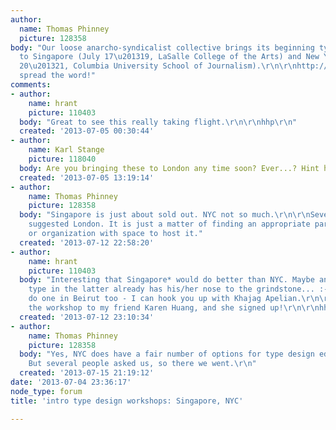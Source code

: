 ```yaml
---
author:
  name: Thomas Phinney
  picture: 128358
body: "Our loose anarcho-syndicalist collective brings its beginning type design workshops
  to Singapore (July 17\u201319, LaSalle College of the Arts) and New York City (July
  20\u201321, Columbia University School of Journalism).\r\n\r\nhttp://craftingtype.com/\r\n\r\nPlease
  spread the word!"
comments:
- author:
    name: hrant
    picture: 110403
  body: "Great to see this really taking flight.\r\n\r\nhhp\r\n"
  created: '2013-07-05 00:30:44'
- author:
    name: Karl Stange
    picture: 118040
  body: Are you bringing these to London any time soon? Ever...? Hint hint...
  created: '2013-07-05 13:19:14'
- author:
    name: Thomas Phinney
    picture: 128358
  body: "Singapore is just about sold out. NYC not so much.\r\n\r\nSeveral folks have
    suggested London. It is just a matter of finding an appropriate partner school
    or organization with space to host it."
  created: '2013-07-12 22:58:20'
- author:
    name: hrant
    picture: 110403
  body: "Interesting that Singapore* would do better than NYC. Maybe anybody into
    type in the latter already has his/her nose to the grindstone... :-) You should
    do one in Beirut too - I can hook you up with Khajag Apelian.\r\n\r\n* BTW I mentioned
    the workshop to my friend Karen Huang, and she signed up!\r\n\r\nhhp\r\n"
  created: '2013-07-12 23:10:34'
- author:
    name: Thomas Phinney
    picture: 128358
  body: "Yes, NYC does have a fair number of options for type design education already.
    But several people asked us, so there we went.\r\n"
  created: '2013-07-15 21:19:12'
date: '2013-07-04 23:36:17'
node_type: forum
title: 'intro type design workshops: Singapore, NYC'

---
```

